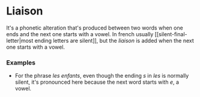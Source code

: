 # Liaison
It's a phonetic alteration that's produced between two words when one ends and the next one starts with a vowel. In french usually [[silent-final-letter|most ending letters are silent]], but the *liaison* is added when the next one starts with a vowel.

### Examples
* For the phrase *les enfants*, even though the ending *s* in *les* is normally silent, it's pronounced here because the next word starts with *e*, a vowel.
